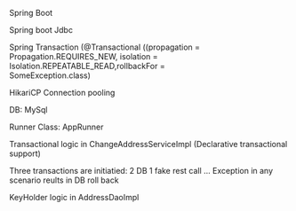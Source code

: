 
Spring Boot

Spring boot Jdbc

Spring Transaction 
  (@Transactional ((propagation = Propagation.REQUIRES_NEW, isolation = Isolation.REPEATABLE_READ,rollbackFor =   
    SomeException.class)

HikariCP Connection pooling

DB: MySql

Runner Class:  AppRunner


Transactional logic in ChangeAddressServiceImpl (Declarative transactional support)


Three transactions are initiatied: 2 DB 1 fake rest call ... Exception in any scenario reults in DB roll back

KeyHolder logic in AddressDaoImpl
  
  




